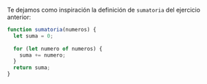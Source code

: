 Te dejamos como inspiración la definición de `sumatoria` del ejercicio anterior: 

```javascript
function sumatoria(numeros) {
  let suma = 0;
  
  for (let numero of numeros) { 
    suma += numero;
  }  
  return suma;
}
```